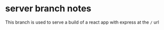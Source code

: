 # server branch notes
This branch is used to serve a build of a react app with express at the `/` url
